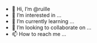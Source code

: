 - 👋 Hi, I’m @ruille
- 👀 I’m interested in ...
- 🌱 I’m currently learning ...
- 💞️ I’m looking to collaborate on ...
- 📫 How to reach me ...

<!---
ruille/ruille is a ✨ special ✨ repository because its `README.md` (this file) appears on your GitHub profile.
You can click the Preview link to take a look at your changes.
--->
